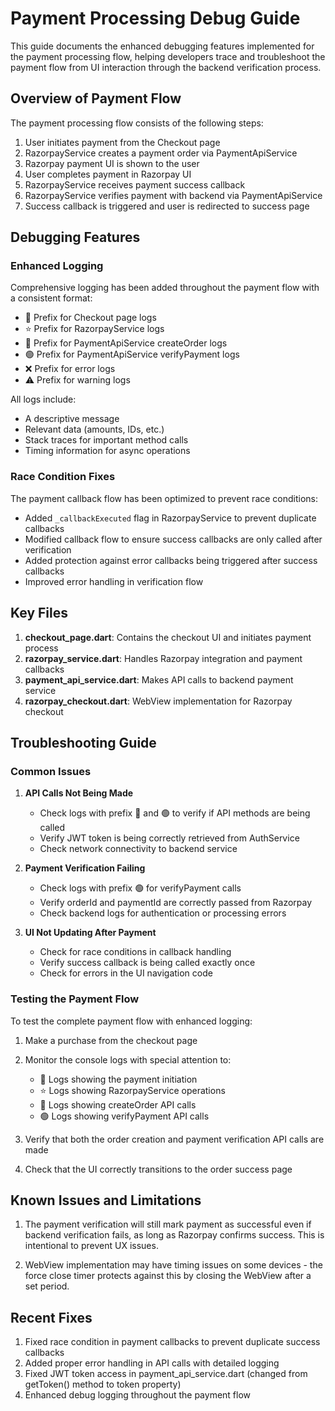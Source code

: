 # Payment Processing Debug Guide

This guide documents the enhanced debugging features implemented for the payment processing flow, helping developers trace and troubleshoot the payment flow from UI interaction through the backend verification process.

## Overview of Payment Flow

The payment processing flow consists of the following steps:

1. User initiates payment from the Checkout page
2. RazorpayService creates a payment order via PaymentApiService
3. Razorpay payment UI is shown to the user
4. User completes payment in Razorpay UI
5. RazorpayService receives payment success callback
6. RazorpayService verifies payment with backend via PaymentApiService
7. Success callback is triggered and user is redirected to success page

## Debugging Features

### Enhanced Logging

Comprehensive logging has been added throughout the payment flow with a consistent format:

- 🛒 Prefix for Checkout page logs 
- ⭐️ Prefix for RazorpayService logs
- 🔵 Prefix for PaymentApiService createOrder logs
- 🟢 Prefix for PaymentApiService verifyPayment logs
- ❌ Prefix for error logs
- ⚠️ Prefix for warning logs

All logs include:
- A descriptive message
- Relevant data (amounts, IDs, etc.)
- Stack traces for important method calls
- Timing information for async operations

### Race Condition Fixes

The payment callback flow has been optimized to prevent race conditions:

- Added `_callbackExecuted` flag in RazorpayService to prevent duplicate callbacks
- Modified callback flow to ensure success callbacks are only called after verification
- Added protection against error callbacks being triggered after success callbacks
- Improved error handling in verification flow

## Key Files

1. **checkout_page.dart**: Contains the checkout UI and initiates payment process
2. **razorpay_service.dart**: Handles Razorpay integration and payment callbacks
3. **payment_api_service.dart**: Makes API calls to backend payment service
4. **razorpay_checkout.dart**: WebView implementation for Razorpay checkout

## Troubleshooting Guide

### Common Issues

1. **API Calls Not Being Made**
   - Check logs with prefix 🔵 and 🟢 to verify if API methods are being called
   - Verify JWT token is being correctly retrieved from AuthService
   - Check network connectivity to backend service

2. **Payment Verification Failing**
   - Check logs with prefix 🟢 for verifyPayment calls
   - Verify orderId and paymentId are correctly passed from Razorpay
   - Check backend logs for authentication or processing errors

3. **UI Not Updating After Payment**
   - Check for race conditions in callback handling
   - Verify success callback is being called exactly once
   - Check for errors in the UI navigation code

### Testing the Payment Flow

To test the complete payment flow with enhanced logging:

1. Make a purchase from the checkout page
2. Monitor the console logs with special attention to:
   - 🛒 Logs showing the payment initiation
   - ⭐️ Logs showing RazorpayService operations
   - 🔵 Logs showing createOrder API calls
   - 🟢 Logs showing verifyPayment API calls

3. Verify that both the order creation and payment verification API calls are made
4. Check that the UI correctly transitions to the order success page

## Known Issues and Limitations

1. The payment verification will still mark payment as successful even if backend verification fails, as long as Razorpay confirms success. This is intentional to prevent UX issues.

2. WebView implementation may have timing issues on some devices - the force close timer protects against this by closing the WebView after a set period.

## Recent Fixes

1. Fixed race condition in payment callbacks to prevent duplicate success callbacks
2. Added proper error handling in API calls with detailed logging
3. Fixed JWT token access in payment_api_service.dart (changed from getToken() method to token property)
4. Enhanced debug logging throughout the payment flow
